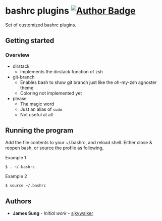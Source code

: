 # bashrc plugins [![Author Badge](https://img.shields.io/badge/author-sjkywalker-purple.svg)](https://github.com/sjkywalker/)

Set of customized bashrc plugins.

## Getting started

### Overview

* dirstack
	* Implements the dirstack function of zsh
* git-branch
	* Enables bash to show git branch just like the oh-my-zsh agnoster theme
	* Coloring not implemented yet
* please
	* The magic word
	* Just an alias of `sudo`
	* Not useful at all

## Running the program

Add the file contents to your ~/.bashrc, and reload shell. Either close & reopen bash, or source the profile as following,

Example 1

```
$ . ~/.bashrc
```

Example 2

```
$ source ~/.bashrc
```

## Authors

* **James Sung** - *Initial work* - [sjkywalker](https://github.com/sjkywalker)

